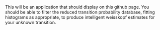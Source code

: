 This will be an application that should display on this github page. You should be able to filter the reduced transition probability database, fitting histograms as appropriate, to produce intelligent weisskopf estimates for your unknown transition.
